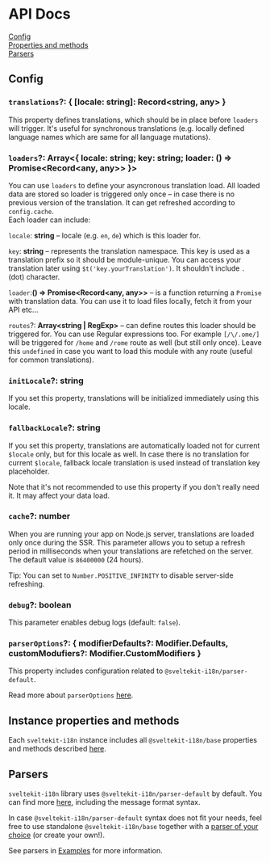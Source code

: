 # API Docs

[Config](#config)\
[Properties and methods](#instance-properties-and-methods)\
[Parsers](#parsers)


## Config

### `translations`?: __{ [locale: string]: Record<string, any> }__
This property defines translations, which should be in place before `loaders` will trigger. It's useful for synchronous translations (e.g. locally defined language names which are same for all language mutations).

### `loaders`?: __Array<{ locale: string; key: string; loader: () => Promise<Record<any, any>> }>__
You can use `loaders` to define your asyncronous translation load. All loaded data are stored so loader is triggered only once – in case there is no previous version of the translation. It can get refreshed according to `config.cache`.\
Each loader can include:

`locale`: __string__ – locale (e.g. `en`, `de`) which is this loader for.

`key`: __string__ – represents the translation namespace. This key is used as a translation prefix so it should be module-unique. You can access your translation later using `$t('key.yourTranslation')`. It shouldn't include `.` (dot) character.

`loader`:__() => Promise<Record<any, any>>__ – is a function returning a `Promise` with translation data. You can use it to load files locally, fetch it from your API etc...

`routes`?: __Array<string | RegExp>__ – can define routes this loader should be triggered for. You can use Regular expressions too. For example `[/\/.ome/]` will be triggered for `/home` and `/rome` route as well (but still only once). Leave this `undefined` in case you want to load this module with any route (useful for common translations).

### `initLocale`?: __string__
If you set this property, translations will be initialized immediately using this locale.

### `fallbackLocale`?: __string__
If you set this property, translations are automatically loaded not for current `$locale` only, but for this locale as well. In case there is no translation for current `$locale`, fallback locale translation is used instead of translation key placeholder.

Note that it's not recommended to use this property if you don't really need it. It may affect your data load.

### `cache`?: __number__
When you are running your app on Node.js server, translations are loaded only once during the SSR. This parameter allows you to setup a refresh period in milliseconds when your translations are refetched on the server. The default value is `86400000` (24 hours).

Tip: You can set to `Number.POSITIVE_INFINITY` to disable server-side refreshing.

### `debug`?: __boolean__
This parameter enables debug logs (default: `false`).

### `parserOptions`?: __{ modifierDefaults?: Modifier.Defaults, customModufiers?: Modifier.CustomModifiers }__
This property includes configuration related to `@sveltekit-i18n/parser-default`.

Read more about `parserOptions` [here](https://github.com/sveltekit-i18n/parsers/tree/master/parser-default#options).


## Instance properties and methods

Each `sveltekit-i18n` instance includes all `@sveltekit-i18n/base` properties and methods described [here](https://github.com/sveltekit-i18n/base/blob/master/docs#instance-methods-and-properties).


## Parsers

`sveltekit-i18n` library uses `@sveltekit-i18n/parser-default` by default. You can find more [here](https://github.com/sveltekit-i18n/parsers/tree/master/parser-default#readme), including the message format syntax.

In case `@sveltekit-i18n/parser-default` syntax does not fit your needs, feel free to use standalone `@sveltekit-i18n/base` together with a [parser of your choice](https://github.com/sveltekit-i18n/parsers#readme) (or create your own!).

See parsers in [Examples](https://github.com/sveltekit-i18n/lib/tree/master/examples#parsers) for more information.
